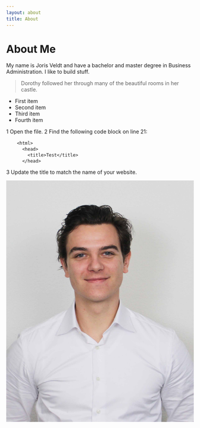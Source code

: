 ```yaml
---
layout: about
title: About
---
```

# About Me

My name is Joris Veldt and have a bachelor and master degree in Business Administration. I like to build stuff.

> Dorothy followed her through many of the beautiful rooms in her castle.

- First item
- Second item
- Third item
- Fourth item

1 Open the file.
2 Find the following code block on line 21:

        <html>
          <head>
            <title>Test</title>
          </head>

3 Update the title to match the name of your website.

![Joris](/assets/images/foto.jpg)